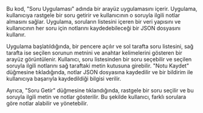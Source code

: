 Bu kod, "Soru Uygulaması" adında bir arayüz uygulamasını içerir. Uygulama, kullanıcıya rastgele bir soru getirir ve kullanıcının o soruyla ilgili notlar almasını sağlar. Uygulama, soruların listesini içeren bir veri yapısını ve kullanıcının her soru için notlarını kaydedebileceği bir JSON dosyasını kullanır.

Uygulama başlatıldığında, bir pencere açılır ve sol tarafta soru listesini, sağ tarafta ise seçilen sorunun metnini ve anahtar kelimelerini gösteren bir arayüz görüntülenir. Kullanıcı, soru listesinden bir soru seçebilir ve seçilen soruyla ilgili notlarını sağ taraftaki metin kutusuna girebilir. "Notu Kaydet" düğmesine tıkladığında, notlar JSON dosyasına kaydedilir ve bir bildirim ile kullanıcıya başarıyla kaydedildiği bilgisi verilir.

Ayrıca, "Soru Getir" düğmesine tıklandığında, rastgele bir soru seçilir ve bu soruyla ilgili metin ve notlar gösterilir. Bu şekilde kullanıcı, farklı sorulara göre notlar alabilir ve yönetebilir.
